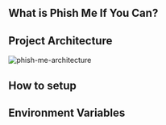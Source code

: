## What is Phish Me If You Can?

## Project Architecture
![phish-me-architecture](https://user-images.githubusercontent.com/30416464/211018608-da456fd3-c0aa-4956-9bcc-a0ca9d5c4682.PNG)

## How to setup

## Environment Variables




